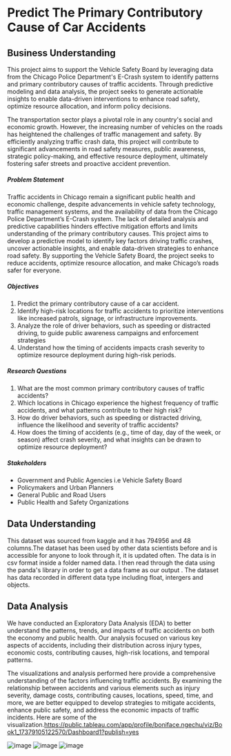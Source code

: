 # Predict The Primary Contributory Cause of Car Accidents

## Business Understanding

This project aims to support the Vehicle Safety Board by leveraging data from the Chicago Police Department's E-Crash system to identify patterns and primary contributory causes of traffic accidents. Through predictive modeling and data analysis, the project seeks to generate actionable insights to enable data-driven interventions to enhance road safety, optimize resource allocation, and inform policy decisions.

The transportation sector plays a pivotal role in any country's social and economic growth. However, the increasing number of vehicles on the roads has heightened the challenges of traffic management and safety. By efficiently analyzing traffic crash data, this project will contribute to significant advancements in road safety measures, public awareness, strategic policy-making, and effective resource deployment, ultimately fostering safer streets and proactive accident prevention.

##### Problem Statement

Traffic accidents in Chicago remain a significant public health and economic challenge, despite advancements in vehicle safety technology, traffic management systems, and the availability of data from the Chicago Police Department’s E-Crash system. The lack of detailed analysis and predictive capabilities hinders effective mitigation efforts and limits understanding of the primary contributory causes. This project aims to develop a predictive model to identify key factors driving traffic crashes, uncover actionable insights, and enable data-driven strategies to enhance road safety. By supporting the Vehicle Safety Board, the project seeks to reduce accidents, optimize resource allocation, and make Chicago’s roads safer for everyone.

##### Objectives

1. Predict the primary contributory cause of a car accident.
2. Identify high-risk locations for traffic accidents to prioritize interventions like increased patrols, signage, or infrastructure improvements.
3. Analyze the role of driver behaviors, such as speeding or distracted driving, to guide public awareness campaigns and enforcement strategies
4. Understand how the timing of accidents impacts crash severity to optimize resource deployment during high-risk periods.

##### Research Questions

1. What are the most common primary contributory causes of traffic accidents?
2. Which locations in Chicago experience the highest frequency of traffic accidents, and what patterns contribute to their high risk?
3. How do driver behaviors, such as speeding or distracted driving, influence the likelihood and severity of traffic accidents?
4. How does the timing of accidents (e.g., time of day, day of the week, or season) affect crash severity, and what insights can be drawn to optimize resource deployment?

##### Stakeholders

- Government and Public Agencies i.e Vehicle Safety Board
- Policymakers and Urban Planners
- General Public and Road Users
- Public Health and Safety Organizations

## Data Understanding

This dataset was sourced from kaggle and it has 794956 and 48 columns.The dataset has been used by other data scientists before and is accessible for anyone to look through it, it is updated often. The data is in csv format inside a folder named data. I then read through the data using the panda's library in order to get a data frame as our output . The dataset has data recorded in different data type including float, intergers and objects.

## Data Analysis

We have conducted an Exploratory Data Analysis (EDA) to better understand the patterns, trends, and impacts of traffic accidents on both the economy and public health. Our analysis focused on various key aspects of accidents, including their distribution across injury types, economic costs, contributing causes, high-risk locations, and temporal patterns.

The visualizations and analysis performed here provide a comprehensive understanding of the factors influencing traffic accidents. By examining the relationship between accidents and various elements such as injury severity, damage costs, contributing causes, locations, speed, time, and more, we are better equipped to develop strategies to mitigate accidents, enhance public safety, and address the economic impacts of traffic incidents.
Here are some of the visualization.https://public.tableau.com/app/profile/boniface.ngechu/viz/Book1_17379105122570/Dashboard1?publish=yes 

![image](https://github.com/user-attachments/assets/4deb39d1-e3b7-4105-b664-0d1c86d10b50)
![image](https://github.com/user-attachments/assets/2adbf64d-ecda-4af4-a37e-2b97cb7648e5)
![image](https://github.com/user-attachments/assets/f3d06287-c9e8-4b69-b1bf-c29cf2864bdc)






